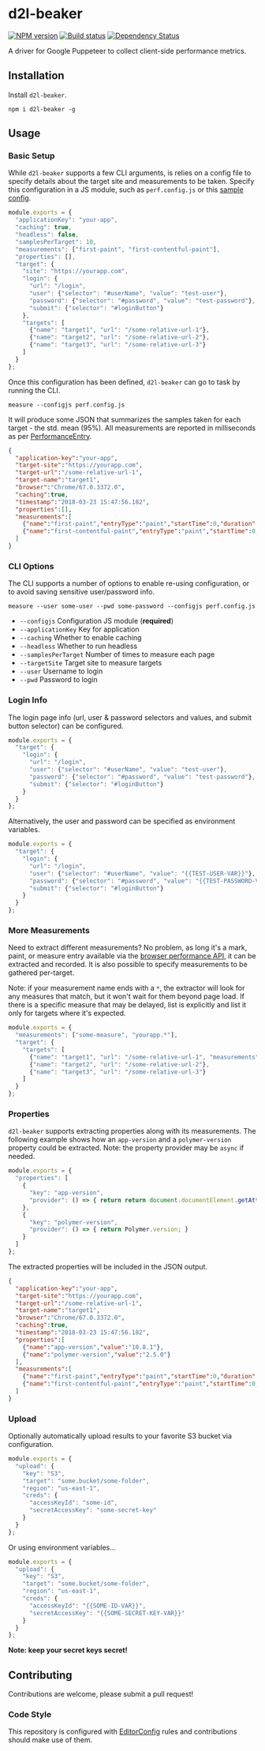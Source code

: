 # d2l-beaker
[![NPM version][npm-image]][npm-url]
[![Build status][ci-image]][ci-url]
[![Dependency Status][dependencies-image]][dependencies-url]

A driver for Google Puppeteer to collect client-side performance metrics.

## Installation

Install `d2l-beaker`.
```shell
npm i d2l-beaker -g
```

## Usage

### Basic Setup

While `d2l-beaker` supports a few CLI arguments, is relies on a config file to specify details about the target site and measurements to be taken.  Specify this configuration in a JS module, such as `perf.config.js` or this [sample config](https://github.com/Brightspace/d2l-beaker/blob/master/sample.conf.js).

```js
module.exports = {
  "applicationKey": "your-app",
  "caching": true,
  "headless": false,
  "samplesPerTarget": 10,
  "measurements": ["first-paint", "first-contentful-paint"],
  "properties": [],
  "target": {
    "site": "https://yourapp.com",
    "login": {
      "url": "/login",
      "user": {"selector": "#userName", "value": "test-user"},
      "password": {"selector": "#password", "value": "test-password"},
      "submit": {"selector": "#loginButton"}
    },
    "targets": [
      {"name": "target1", "url": "/some-relative-url-1"},
      {"name": "target2", "url": "/some-relative-url-2"},
      {"name": "target3", "url": "/some-relative-url-3"}
    ]
  }
};
```

Once this configuration has been defined, `d2l-beaker` can go to task by running the CLI.

```shell
measure --configjs perf.config.js
```

It will produce some JSON that summarizes the samples taken for each target - the std. mean (95%).  All measurements are reported in milliseconds as per [PerformanceEntry](https://developer.mozilla.org/en-US/docs/Web/API/PerformanceEntry).

```json
{
  "application-key":"your-app",
  "target-site":"https://yourapp.com",
  "target-url":"/some-relative-url-1",
  "target-name":"target1",
  "browser":"Chrome/67.0.3372.0",
  "caching":true,
  "timestamp":"2018-03-23 15:47:56.182",
  "properties":[],
  "measurements":[
    {"name":"first-paint","entryType":"paint","startTime":0,"duration":940},
    {"name":"first-contentful-paint","entryType":"paint","startTime":0,"duration":940}
  ]
}
```

### CLI Options

The CLI supports a number of options to enable re-using configuration, or to avoid saving sensitive user/password info.

```shell
measure --user some-user --pwd some-password --configjs perf.config.js
```

* `--configjs`          Configuration JS module (**required**)
* `--applicationKey`    Key for application
* `--caching`           Whether to enable caching
* `--headless`          Whether to run headless
* `--samplesPerTarget`  Number of times to measure each page
* `--targetSite`        Target site to measure targets
* `--user`              Username to login
* `--pwd`               Password to login

### Login Info

The login page info (url, user & password selectors and values, and submit button selector) can be configured.

```js
module.exports = {
  "target": {
    "login": {
      "url": "/login",
      "user": {"selector": "#userName", "value": "test-user"},
      "password": {"selector": "#password", "value": "test-password"},
      "submit": {"selector": "#loginButton"}
    }
  }
};
```

Alternatively, the user and password can be specified as environment variables.

```js
module.exports = {
  "target": {
    "login": {
      "url": "/login",
      "user": {"selector": "#userName", "value": "{{TEST-USER-VAR}}"},
      "password": {"selector": "#password", "value": "{{TEST-PASSWORD-VAR}}"},
      "submit": {"selector": "#loginButton"}
    }
  }
};
```

### More Measurements

Need to extract different measurements?  No problem, as long it's a mark, paint, or measure entry available via the [browser performance API](https://developer.mozilla.org/en-US/docs/Web/API/Performance/getEntries), it can be extracted and recorded. It is also possible to specify measurements to be gathered per-target.

Note: if your measurement name ends with a `*`, the extractor will look for any measures that match, but it won't wait for them beyond page load. If there is a specific measure that may be delayed, list is explicitly and list it only for targets where it's expected.

```js
module.exports = {
  "measurements": ["some-measure", "yourapp.*"],
  "target": {
    "targets": [
      {"name": "target1", "url": "/some-relative-url-1", "measurements": ["some-other-measure"]},
      {"name": "target2", "url": "/some-relative-url-2"},
      {"name": "target3", "url": "/some-relative-url-3"}
    ]
  }
};
```

### Properties

`d2l-beaker` supports extracting properties along with its measurements. The following example shows how an `app-version` and a `polymer-version` property could be extracted. Note: the property provider may be `async` if needed.

```js
module.exports = {
  "properties": [
    {
      "key": "app-version",
      "provider": () => { return return document.documentElement.getAttribute('data-app-version'); }
    },
    {
      "key": "polymer-version",
      "provider": () => { return Polymer.version; }
    }
  ]
};
```

The extracted properties will be included in the JSON output.

```json
{
  "application-key":"your-app",
  "target-site":"https://yourapp.com",
  "target-url":"/some-relative-url-1",
  "target-name":"target1",
  "browser":"Chrome/67.0.3372.0",
  "caching":true,
  "timestamp":"2018-03-23 15:47:56.182",
  "properties":[
    {"name":"app-version","value":"10.8.1"},
    {"name":"polymer-version","value":"2.5.0"}
  ],
  "measurements":[
    {"name":"first-paint","entryType":"paint","startTime":0,"duration":940},
    {"name":"first-contentful-paint","entryType":"paint","startTime":0,"duration":940}
  ]
}
```

### Upload

Optionally automatically upload results to your favorite S3 bucket via configuration.

```js
module.exports = {
  "upload": {
    "key": "S3",
    "target": "some.bucket/some-folder",
    "region": "us-east-1",
    "creds": {
      "accessKeyId": "some-id",
      "secretAccessKey": "some-secret-key"
    }
  }
};
```

Or using environment variables...

```js
module.exports = {
  "upload": {
    "key": "S3",
    "target": "some.bucket/some-folder",
    "region": "us-east-1",
    "creds": {
      "accessKeyId": "{{SOME-ID-VAR}}",
      "secretAccessKey": "{{SOME-SECRET-KEY-VAR}}"
    }
  }
};
```

**Note: keep your secret keys secret!**

## Contributing

Contributions are welcome, please submit a pull request!

### Code Style

This repository is configured with [EditorConfig](http://editorconfig.org) rules and contributions should make use of them.

[npm-url]: https://npmjs.org/package/d2l-beaker
[npm-image]: https://img.shields.io/npm/v/d2l-beaker.svg
[ci-image]: https://travis-ci.org/Brightspace/d2l-beaker.svg?branch=master
[ci-url]: https://travis-ci.org/Brightspace/d2l-beaker
[dependencies-url]: https://david-dm.org/brightspace/d2l-beaker
[dependencies-image]: https://img.shields.io/david/Brightspace/d2l-beaker.svg
